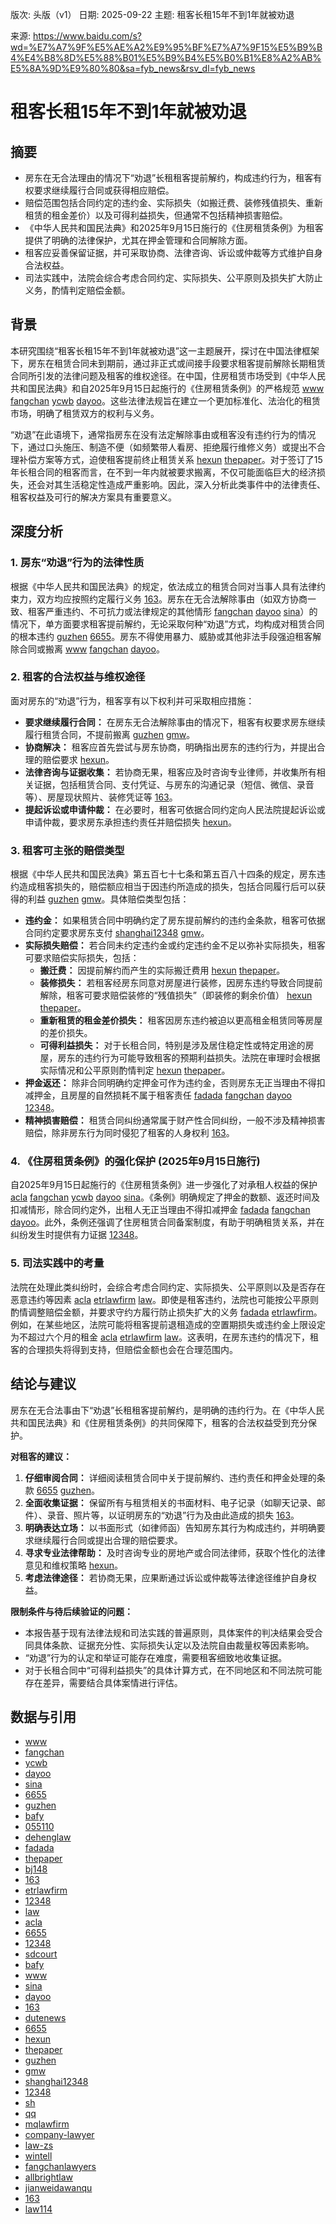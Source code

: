 版次: 头版（v1）
日期: 2025-09-22
主题: 租客长租15年不到1年就被劝退

来源: https://www.baidu.com/s?wd=%E7%A7%9F%E5%AE%A2%E9%95%BF%E7%A7%9F15%E5%B9%B4%E4%B8%8D%E5%88%B01%E5%B9%B4%E5%B0%B1%E8%A2%AB%E5%8A%9D%E9%80%80&sa=fyb_news&rsv_dl=fyb_news

# 租客长租15年不到1年就被劝退

## 摘要
- 房东在无合法理由的情况下“劝退”长租租客提前解约，构成违约行为，租客有权要求继续履行合同或获得相应赔偿。
- 赔偿范围包括合同约定的违约金、实际损失（如搬迁费、装修残值损失、重新租赁的租金差价）以及可得利益损失，但通常不包括精神损害赔偿。
- 《中华人民共和国民法典》和2025年9月15日施行的《住房租赁条例》为租客提供了明确的法律保护，尤其在押金管理和合同解除方面。
- 租客应妥善保留证据，并可采取协商、法律咨询、诉讼或仲裁等方式维护自身合法权益。
- 司法实践中，法院会综合考虑合同约定、实际损失、公平原则及损失扩大防止义务，酌情判定赔偿金额。

## 背景
本研究围绕“租客长租15年不到1年就被劝退”这一主题展开，探讨在中国法律框架下，房东在租赁合同未到期前，通过非正式或间接手段要求租客提前解除长期租赁合同所引发的法律问题及租客的维权途径。在中国，住房租赁市场受到《中华人民共和国民法典》和自2025年9月15日起施行的《住房租赁条例》的严格规范 [www](https://vertexaisearch.cloud.google.com/grounding-api-redirect/AUZIYQF9ErbeNbhvwY0oFxE2lOnBq5ygzbZm5uML5CTszFf5vXVP08CI8tapwqyGGXHwEUE-SzbhcJNOUD1Z6YbMvwDkbK4comot78BmsALGMk3Ox58ml1M1N7KJnrLn9A9IlIqdveBGiNlhEYFGh5iEj3VT) [fangchan](https://vertexaisearch.cloud.google.com/grounding-api-redirect/AUZIYQEboqcTN-EINuuiBU6H7iNL6yq-z0B8ZOMMjrg4OmfyDxudlo3ColQAGHVuyca0M8eMLNMTQuzD6pDA8qg3JS-sAjAePFBb4RJSj-uBYvdx5f0JmpOj98823WhlxaUj3Wre1Z3ofvhxekJi6dbsNbyV_SZKU3mpTq_75KZNvA==) [ycwb](https://vertexaisearch.cloud.google.com/grounding-api-redirect/AUZIYQHnMOAkAS4qv2H3ah8cIDv3TNcIURs_G7NcR6pusHIfVO_vIoq9xRHdVs3azuyxFLwSnV2mTAYUjWTPSyGoTs4RyqSQ_S685RphBIrrsviH4WdA1H1yXpjfJGCZ9ab86d5XB2DdUfKj9UpEPEWLa-Wc) [dayoo](https://vertexaisearch.cloud.google.com/grounding-api-redirect/AUZIYQF1OBLjil0ZaA-yCJlOpZjz_PgoTH3l6-rjYJSP7p9rSh73PZ_LD3agX4qLNlXj5EKqgWrbvFBVy7PnvR55tmJjWmR2CmW1cZyGsDh-tl9EFxkDmE7rxJ8ay1_YLzTWQViU0LS_6ESN7o7HUi_owJRaJ5MbRzk=)。这些法律法规旨在建立一个更加标准化、法治化的租赁市场，明确了租赁双方的权利与义务。

“劝退”在此语境下，通常指房东在没有法定解除事由或租客没有违约行为的情况下，通过口头施压、制造不便（如频繁带人看房、拒绝履行维修义务）或提出不合理补偿方案等方式，迫使租客提前终止租赁关系 [hexun](https://vertexaisearch.cloud.google.com/grounding-api-redirect/AUZIYQExultRintErn3uXUyewresgdLOYsL4rjECZsTs9Q4ql3zlSkGZRJN2IYDlB8rt9dNEu3i-pg8I-2bFscG96_s2hmenSDWVI8ZGEamsdrO0X5l2iOczDjrBNfA4WF7KypoUEIZ3z9gJKeW2Vw==) [thepaper](https://vertexaisearch.cloud.google.com/grounding-api-redirect/AUZIYQHWIJ7GvufLU2xa68FBsuv-0YcJkJ1gk6ZK0ef2jmgHpHmLtX_dDLAOMyxh7YNN6YWpMsuRboJuNPSVMbkov36INRxD7HIa3dK6OPboC1Dzmv0yeCS-f2Bs3sEoi03VhXYR0NrRTIY1LV6W2Li6)。对于签订了15年长租合同的租客而言，在不到一年内就被要求搬离，不仅可能面临巨大的经济损失，还会对其生活稳定性造成严重影响。因此，深入分析此类事件中的法律责任、租客权益及可行的解决方案具有重要意义。

## 深度分析
### 1. 房东“劝退”行为的法律性质
根据《中华人民共和国民法典》的规定，依法成立的租赁合同对当事人具有法律约束力，双方均应按照约定履行义务 [163](https://vertexaisearch.cloud.google.com/grounding-api-redirect/AUZIYQGZ89WXxIHKToc2nEJjMLM8P5Lc_gakmgmnu2pO3LPy6W4Qs8I7RgajczNBLVT3O33u6ncS6NPsZVz6p70o6g9V-ffsZ4AAG6LFimV22-oSrmuPxq1Ps9u7ElMUy3IttB9P9NHl08j4u4ZtZkdPRg==)。房东在无合法解除事由（如双方协商一致、租客严重违约、不可抗力或法律规定的其他情形 [fangchan](https://vertexaisearch.cloud.google.com/grounding-api-redirect/AUZIYQEboqcTN-EINuuiBU6H7iNL6yq-z0B8ZOMMjrg4OmfyDxudlo3ColQAGHVuyca0M8eMLNMTQuzD6pDA8qg3JS-sAjAePFBb4RJSj-uBYvdx5f0JmpOj98823WhlxaUj3Wre1Z3ofvhxekJi6dbsNbyV_SZKU3mpTq_75KZNvA==) [dayoo](https://vertexaisearch.cloud.google.com/grounding-api-redirect/AUZIYQF1OBLjil0ZaA-yCJlOpZjz_PgoTH3l6-rjYJSP7p9rSh73PZ_LD3agX4qLNlXj5EKqgWrbvFBVy7PnvR55tmJjWmR2CmW1cZyGsDh-tl9EFxkDmE7rxJ8ay1_YLzTWQViU0LS_6ESN7o7HUi_owJRaJ5MbRzk=) [sina](https://vertexaisearch.cloud.google.com/grounding-api-redirect/AUZIYQGgKV_FoY1cEZinRTHaFqSihytx7BlMA1bSWSv8Sl6k6OIomw_sGe9VXdDVf_Biv4OpGh7-kt4wiwmoEHyW2zNYlqtWw28vxkKsWsDO-Rdiawd7jCvEXUj34hwZZDET_kmGpfUU6jcIWooV_NicyvyDZrBpfv-ibJfrlwetPEilqw==)）的情况下，单方面要求租客提前解约，无论采取何种“劝退”方式，均构成对租赁合同的根本违约 [guzhen](https://vertexaisearch.cloud.google.com/grounding-api-redirect/AUZIYQEhmkccal0SPGPNihCwal7MmSveQ2z2yXxAq9Ud33imcv7m4ELPyrRUYGM0Q2GdZnMUqo7Kpc5srbayWzdCYC2pE174J9tTD5ZPNZPIY7Xp5LYcYxSJiprgnhSXvykQYQUxAKJxUd5lCcZiAXFUQlGyExYDcw==) [6655](https://vertexaisearch.cloud.google.com/grounding-api-redirect/AUZIYQFsde1H5uqoXg7VHgF-9k0tXQSjKNwfTM0uL5WMZ6btGlz5Jxy4xtfNBeTruHVfqWwy1bDfDtqbE8cTJM4y1-WUv-NcSQFmmO9axfnAxXAA5QCjV72JHfOLqJCLHF-koOLO5bdax5JJPzKIzw==)。房东不得使用暴力、威胁或其他非法手段强迫租客解除合同或搬离 [www](https://vertexaisearch.cloud.google.com/grounding-api-redirect/AUZIYQF9ErbeNbhvwY0oFxE2lOnBq5ygzbZm5uML5CTszFf5vXVP08CI8tapwqyGGXHwEUE-SzbhcJNOUD1Z6YbMvwDkbK4comot78BmsALGMk3Ox58ml1M1N7KJnrLn9A9IlIqdveBGiNlhEYFGh5iEj3VT) [fangchan](https://vertexaisearch.cloud.google.com/grounding-api-redirect/AUZIYQEboqcTN-EINuuiBU6H7iNL6yq-z0B8ZOMMjrg4OmfyDxudlo3ColQAGHVuyca0M8eMLNMTQuzD6pDA8qg3JS-sAjAePFBb4RJSj-uBYvdx5f0JmpOj98823WhlxaUj3Wre1Z3ofvhxekJi6dbsNbyV_SZKU3mpTq_75KZNvA==) [dayoo](https://vertexaisearch.cloud.google.com/grounding-api-redirect/AUZIYQF1OBLjil0ZaA-yCJlOpZjz_PgoTH3l6-rjYJSP7p9rSh73PZ_LD3agX4qLNlXj5EKqgWrbvFBVy7PnvR55tmJjWmR2CmW1cZyGsDh-tl9EFxkDmE7rxJ8ay1_YLzTWQViU0LS_6ESN7o7HUi_owJRaJ5MbRzk=)。

### 2. 租客的合法权益与维权途径
面对房东的“劝退”行为，租客享有以下权利并可采取相应措施：
*   **要求继续履行合同：** 在房东无合法解除事由的情况下，租客有权要求房东继续履行租赁合同，不提前搬离 [guzhen](https://vertexaisearch.cloud.google.com/grounding-api-redirect/AUZIYQEPnU479UiuOCKps_Ii54hLhCdJHe8FsIGuiPbOgKYY1gcAlbwXFRwptEnYCef-_t71WycuPtKnYHwNTZ9-etQ13_VLayW_OEcoMLU1hlvvB3DxBimyxufqSqVRVP8GU2kK_qI8WlTCuAi3JlFcOIhq8qce) [gmw](https://vertexaisearch.cloud.google.com/grounding-api-redirect/AUZIYQHkKyxxHfuIxSQuuqC9m77P6v6zv1jd7dzpYu_SnHjKRZgRUrMxcqqauqXyutG94OflvzvmakkBo9mQBCAQusmgkKfJUijHdKnX8YPuol5Z8D93fB5aYdJ8ma1nLLuIw-lLFR5A_S8V1uqaMos-8UetQIQuGRH86Y8=)。
*   **协商解决：** 租客应首先尝试与房东协商，明确指出房东的违约行为，并提出合理的赔偿要求 [hexun](https://vertexaisearch.cloud.google.com/grounding-api-redirect/AUZIYQExultRintErn3uXUyewresgdLOYsL4rjECZsTs9Q4ql3zlSkGZRJN2IYDlB8rt9dNEu3i-pg8I-2bFscG96_s2hmenSDWVI8ZGEamsdrO0X5l2iOczDjrBNfA4WF7KypoUEIZ3z9gJKeW2Vw==)。
*   **法律咨询与证据收集：** 若协商无果，租客应及时咨询专业律师，并收集所有相关证据，包括租赁合同、支付凭证、与房东的沟通记录（短信、微信、录音等）、房屋现状照片、装修凭证等 [163](https://vertexaisearch.cloud.google.com/grounding-api-redirect/AUZIYQGZ89WXxIHKToc2nEJjMLM8P5Lc_gakmgmnu2pO3LPy6W4Qs8I7RgajczNBLVT3O33u6ncS6NPsZVz6p70o6g9V-ffsZ4AAG6LFimV22-oSrmuPxq1Ps9u7ElMUy3IttB9P9NHl08j4u4ZtZkdPRg==)。
*   **提起诉讼或申请仲裁：** 在必要时，租客可依据合同约定向人民法院提起诉讼或申请仲裁，要求房东承担违约责任并赔偿损失 [hexun](https://vertexaisearch.cloud.google.com/grounding-api-redirect/AUZIYQExultRintErn3uXUyewresgdLOYsL4rjECZsTs9Q4ql3zlSkGZRJN2IYDlB8rt9dNEu3i-pg8I-2bFscG96_s2hmenSDWVI8ZGEamsdrO0X5l2iOczDjrBNfA4WF7KypoUEIZ3z9gJKeW2Vw==)。

### 3. 租客可主张的赔偿类型
根据《中华人民共和国民法典》第五百七十七条和第五百八十四条的规定，房东违约造成租客损失的，赔偿额应相当于因违约所造成的损失，包括合同履行后可以获得的利益 [guzhen](https://vertexaisearch.cloud.google.com/grounding-api-redirect/AUZIYQEPnU479UiuOCKps_Ii54hLhCdJHe8FsIGuiPbOgKYY1gcAlbwXFRwptEnYCef-_t71WycuPtKnYHwNTZ9-etQ13_VLayW_OEcoMLU1hlvvB3DxBimyxufqSqVRVP8GU2kK_qI8WlTCuAi3JlFcOIhq8qce) [gmw](https://vertexaisearch.cloud.google.com/grounding-api-redirect/AUZIYQHkKyxxHfuIxSQuuqC9m77P6v6zv1jd7dzpYu_SnHjKRZgRUrMxcqqauqXyutG94OflvzvmakkBo9mQBCAQusmgkKfJUijHdKnX8YPuol5Z8D93fB5aYdJ8ma1nLLuIw-lLFR5A_S8V1uqaMos-8UetQIQuGRH86Y8=)。具体赔偿类型包括：
*   **违约金：** 如果租赁合同中明确约定了房东提前解约的违约金条款，租客可依据合同约定要求房东支付 [shanghai12348](https://vertexaisearch.cloud.google.com/grounding-api-redirect/AUZIYQHblpbMV_zUiUu7iIJSXUtNIq7wIJHbKuWDAavHn9xE01s04WUD8AfKuhYncGXV3IfQ-7EzBCk_tsBPo85A7nZLAUgVx0sm6KgD19IULAnKNKVhAp6822U0wc6B086blRu2oK2YvEmM7yjwrcFapzcFMMnm1xBk2ctaxQVMExg=) [gmw](https://vertexaisearch.cloud.google.com/grounding-api-redirect/AUZIYQHkKyxxHfuIxSQuuqC9m77P6v6zv1jd7dzpYu_SnHjKRZgRUrMxcqqauqXyutG94OflvzvmakkBo9mQBCAQusmgkKfJUijHdKnX8YPuol5Z8D93fB5aYdJ8ma1nLLuIw-lLFR5A_S8V1uqaMos-8UetQIQuGRH86Y8=)。
*   **实际损失赔偿：** 若合同未约定违约金或约定违约金不足以弥补实际损失，租客可要求赔偿实际损失，包括：
    *   **搬迁费：** 因提前解约而产生的实际搬迁费用 [hexun](https://vertexaisearch.cloud.google.com/grounding-api-redirect/AUZIYQExultRintErn3uXUyewresgdLOYsL4rjECZsTs9Q4ql3zlSkGZRJN2IYDlB8rt9dNEu3i-pg8I-2bFscG96_s2hmenSDWVI8ZGEamsdrO0X5l2iOczDjrBNfA4WF7KypoUEIZ3z9gJKeW2Vw==) [thepaper](https://vertexaisearch.cloud.google.com/grounding-api-redirect/AUZIYQHWIJ7GvufLU2xa68FBsuv-0YcJkJ1gk6ZK0ef2jmgHpHmLtX_dDLAOMyxh7YNN6YWpMsuRboJuNPSVMbkov36INRxD7HIa3dK6OPboC1Dzmv0yeCS-f2Bs3sEoi03VhXYR0NrRTIY1LV6W2Li6)。
    *   **装修损失：** 若租客经房东同意对房屋进行装修，因房东违约导致合同提前解除，租客可要求赔偿装修的“残值损失”（即装修的剩余价值） [hexun](https://vertexaisearch.cloud.google.com/grounding-api-redirect/AUZIYQExultRintErn3uXUyewresgdLOYsL4rjECZsTs9Q4ql3zlSkGZRJN2IYDlB8rt9dNEu3i-pg8I-2bFscG96_s2hmenSDWVI8ZGEamsdrO0X5l2iOczDjrBNfA4WF7KypoUEIZ3z9gJKeW2Vw==) [thepaper](https://vertexaisearch.cloud.google.com/grounding-api-redirect/AUZIYQHWIJ7GvufLU2xa68FBsuv-0YcJkJ1gk6ZK0ef2jmgHpHmLtX_dDLAOMyxh7YNN6YWpMsuRboJuNPSVMbkov36INRxD7HIa3dK6OPboC1Dzmv0yeCS-f2Bs3sEoi03VhXYR0NrRTIY1LV6W2Li6)。
    *   **重新租赁的租金差价损失：** 租客因房东违约被迫以更高租金租赁同等房屋的差价损失。
    *   **可得利益损失：** 对于长租合同，特别是涉及居住稳定性或特定用途的房屋，房东的违约行为可能导致租客的预期利益损失。法院在审理时会根据实际情况和公平原则酌情判定 [hexun](https://vertexaisearch.cloud.google.com/grounding-api-redirect/AUZIYQExultRintErn3uXUyewresgdLOYsL4rjECZsTs9Q4ql3zlSkGZRJN2IYDlB8rt9dNEu3i-pg8I-2bFscG96_s2hmenSDWVI8ZGEamsdrO0X5l2iOczDjrBNfA4WF7KypoUEIZ3z9gJKeW2Vw==) [thepaper](https://vertexaisearch.cloud.google.com/grounding-api-redirect/AUZIYQHWIJ7GvufLU2xa68FBsuv-0YcJkJ1gk6ZK0ef2jmgHpHmLtX_dDLAOMyxh7YNN6YWpMsuRboJuNPSVMbkov36INRxD7HIa3dK6OPboC1Dzmv0yeCS-f2Bs3sEoi03VhXYR0NrRTIY1LV6W2Li6)。
*   **押金返还：** 除非合同明确约定押金可作为违约金，否则房东无正当理由不得扣减押金，且房屋的自然损耗不属于租客责任 [fadada](https://vertexaisearch.cloud.google.com/grounding-api-redirect/AUZIYQGtzjIUAQdR1toc8-jN_XUhMe1S7JZ2jVT6SERMOcgb12MK1TTfksC8Y-EytHx8kQ577F6W9m7a577nsBrk0K47rA7UHqAq-EAiEG8UUsBcgstpdTAo5jjMJmJ6p1uf4pSo9JppeA==) [fangchan](https://vertexaisearch.cloud.google.com/grounding-api-redirect/AUZIYQEboqcTN-EINuuiBU6H7iNL6yq-z0B8ZOMMjrg4OmfyDxudlo3ColQAGHVuyca0M8eMLNMTQuzD6pDA8qg3JS-sAjAePFBb4RJSj-uBYvdx5f0JmpOj98823WhlxaUj3Wre1Z3ofvhxekJi6dbsNbyV_SZKU3mpTq_75KZNvA==) [dayoo](https://vertexaisearch.cloud.google.com/grounding-api-redirect/AUZIYQF1OBLjil0ZaA-yCJlOpZjz_PgoTH3l6-rjYJSP7p9rSh73PZ_LD3agX4qLNlXj5EKqgWrbvFBVy7PnvR55tmJjWmR2CmW1cZyGsDh-tl9EFxkDmE7rxJ8ay1_YLzTWQViU0LS_6ESN7o7HUi_owJRaJ5MbRzk=) [12348](https://vertexaisearch.cloud.google.com/grounding-api-redirect/AUZIYQFP7pQZ4PuHugoD7K7sVY6kqvcDjAGt63meQ8Ft5uL1FROQNvtjKr1ZQ4yUoJ4yPxUMckS6AapNMUk19sk8e-LXunO_N96-r7oQimJOYCZCS5YQMXjLBDqSjateoSkJBpx0IZNDVjIqq1oaqOmEzLA0KFcvTt_rCPWJg2y50sW5hdOrasrpeNx6QTRMfBVOhVaOoNm86TFuZROrT8bUw1kzzW-KkUUujZfbIAos6ZfsoI_Xdbol4HozhnR7iyrxqlXiBQ==)。
*   **精神损害赔偿：** 租赁合同纠纷通常属于财产性合同纠纷，一般不涉及精神损害赔偿，除非房东行为同时侵犯了租客的人身权利 [163](https://vertexaisearch.cloud.google.com/grounding-api-redirect/AUZIYQFANLMMBrHg_RmX0V1Ex07ueLqsUDmuQhDjoFb6HrE1n4PMOA4fMUkf0kVWXR2JrhKDtE3_bPcFuIaeaGnJBrD6Hlp7_miADRqquWIn2D8w-fPk8PTR_4iFDnJzW_xkWjKbWpoXIdkUVKi6mF1yXw==)。

### 4. 《住房租赁条例》的强化保护 (2025年9月15日施行)
自2025年9月15日起施行的《住房租赁条例》进一步强化了对承租人权益的保护 [acla](https://vertexaisearch.cloud.google.com/grounding-api-redirect/AUZIYQFbe6CxbCBfDzb77PVKGAUXxJlMti6dklReK0-ld6rVffNBsjEOLKXpQqtF2q2zTm5IOrO4XkAErsRwUrtAML299-itDa21n1qRYEzjcZ0FW9MM2wymY9M9v7N13YRzu2SXPXoic74UaX3D6DXFTsV3XeRcLeqOa7Q=) [fangchan](https://vertexaisearch.cloud.google.com/grounding-api-redirect/AUZIYQEboqcTN-EINuuiBU6H7iNL6yq-z0B8ZOMMjrg4OmfyDxudlo3ColQAGHVuyca0M8eMLNMTQuzD6pDA8qg3JS-sAjAePFBb4RJSj-uBYvdx5f0JmpOj98823WhlxaUj3Wre1Z3ofvhxekJi6dbsNbyV_SZKU3mpTq_75KZNvA==) [ycwb](https://vertexaisearch.cloud.google.com/grounding-api-redirect/AUZIYQHnMOAkAS4qv2H3ah8cIDv3TNcIURs_G7NcR6pusHIfVO_vIoq9xRHdVs3azuyxFLwSnV2mTAYUjWTPSyGoTs4RyqSQ_S685RphBIrrsviH4WdA1H1yXpjfJGCZ9ab86d5XB2DdUfKj9UpEPEWLa-Wc) [dayoo](https://vertexaisearch.cloud.google.com/grounding-api-redirect/AUZIYQF1OBLjil0ZaA-yCJlOpZjz_PgoTH3l6-rjYJSP7p9rSh73PZ_LD3agX4qLNlXj5EKqgWrbvFBVy7PnvR55tmJjWmR2CmW1cZyGsDh-tl9EFxkDmE7rxJ8ay1_YLzTWQViU0LS_6ESN7o7HUi_owJRaJ5MbRzk=) [sina](https://vertexaisearch.cloud.google.com/grounding-api-redirect/AUZIYQGgKV_FoY1cEZinRTHaFqSihytx7BlMA1bSWSv8Sl6k6OIomw_sGe9VXdDVf_Biv4OpGh7-kt4wiwmoEHyW2zNYlqtWw28vxkKsWsDO-Rdiawd7jCvEXUj34hwZZDET_kmGpfUU6jcIWooV_NicyvyDZrBpfv-ibJfrlwetPEilqw==)。《条例》明确规定了押金的数额、返还时间及扣减情形，除合同约定外，出租人无正当理由不得扣减押金 [fadada](https://vertexaisearch.cloud.google.com/grounding-api-redirect/AUZIYQGtzjIUAQdR1toc8-jN_XUhMe1S7JZ2jVT6SERMOcgb12MK1TTfksC8Y-EytHx8kQ577F6W9m7a577nsBrk0K47rA7UHqAq-EAiEG8UUsBcgstpdTAo5jjMJmJ6p1uf4pSo9JppeA==) [fangchan](https://vertexaisearch.cloud.google.com/grounding-api-redirect/AUZIYQEboqcTN-EINuuiBU6H7iNL6yq-z0B8ZOMMjrg4OmfyDxudlo3ColQAGHVuyca0M8eMLNMTQuzD6pDA8qg3JS-sAjAePFBb4RJSj-uBYvdx5f0JmpOj98823WhlxaUj3Wre1Z3ofvhxekJi6dbsNbyV_SZKU3mpTq_75KZNvA==) [dayoo](https://vertexaisearch.cloud.google.com/grounding-api-redirect/AUZIYQF1OBLjil0ZaA-yCJlOpZjz_PgoTH3l6-rjYJSP7p9rSh73PZ_LD3agX4qLNlXj5EKqgWrbvFBVy7PnvR55tmJjWmR2CmW1cZyGsDh-tl9EFxkDmE7rxJ8ay1_YLzTWQViU0LS_6ESN7o7HUi_owJRaJ5MbRzk=)。此外，条例还强调了住房租赁合同备案制度，有助于明确租赁关系，并在纠纷发生时提供有力证据 [12348](https://vertexaisearch.cloud.google.com/grounding-api-redirect/AUZIYQFP7pQZ4PuHugoD7K7sVY6kqvcDjAGt63meQ8Ft5uL1FROQNvtjKr1ZQ4yUoJ4yPxUMckS6AapNMUk19sk8e-LXunO_N96-r7oQimJOYCZCS5YQMXjLBDqSjateoSkJBpx0IZNDVjIqq1oaqOmEzLA0KFcvTt_rCPWJg2y50sW5hdOrasrpeNx6QTRMfBVOhVaOoNm86TFuZROrT8bUw1kzzW-KkUUujZfbIAos6ZfsoI_Xdbol4HozhnR7iyrxqlXiBQ==)。

### 5. 司法实践中的考量
法院在处理此类纠纷时，会综合考虑合同约定、实际损失、公平原则以及是否存在恶意违约等因素 [acla](https://vertexaisearch.cloud.google.com/grounding-api-redirect/AUZIYQFbe6CxbCBfDzb77PVKGAUXxJlMti6dklReK0-ld6rVffNBsjEOLKXpQqtF2q2zTm5IOrO4XkAErsRwUrtAML299-itDa21n1qRYEzjcZ0FW9MM2wymY9M9v7N13YRzu2SXPXoic74UaX3D6DXFTsV3XeRcLeqOa7Q=) [etrlawfirm](https://vertexaisearch.cloud.google.com/grounding-api-redirect/AUZIYQHXXkzgnDyghvT3mIhq5FsD78miz3qgrDQvYjdMuSI72obYA8TNq6GiImOca5p9b9lzrqBcR2a5GZ7adlba9keFL2laiU-NjHz8gdbWMbn6cwh2SN0rkgPutOJ2cH3EmrrMp0bXaerHorNUXx5I7H7i2QJlETBNseVf5E6L9QS3vv4=) [law](https://vertexaisearch.cloud.google.com/grounding-api-redirect/AUZIYQE5Is6MWOY2hTO06S77qqAay4AcY0GhC6anhJ3_UtSy9tlKf6TPew2wW8-yTWHs_z60rK90iDux3qUPBwnvjodW6qLKU5__LHQPwO51hSJvav-Yp0iHBLYPIvdMc_NyrYoOpiNxXdFBXQo=)。即使是租客违约，法院也可能按公平原则酌情调整赔偿金额，并要求守约方履行防止损失扩大的义务 [fadada](https://vertexaisearch.cloud.google.com/grounding-api-redirect/AUZIYQGtzjIUAQdR1toc8-jN_XUhMe1S7JZ2jVT6SERMOcgb12MK1TTfksC8Y-EytHx8kQ577F6W9m7a577nsBrk0K47rA7UHqAq-EAiEG8UUsBcgstpdTAo5jjMJmJ6p1uf4pSo9JppeA==) [etrlawfirm](https://vertexaisearch.cloud.google.com/grounding-api-redirect/AUZIYQHXXkzgnDyghvT3mIhq5FsD78miz3qgrDQvYjdMuSI72obYA8TNq6GiImOca5p9b9lzrqBcR2a5GZ7adlba9keFL2laiU-NjHz8gdbWMbn6cwh2SN0rkgPutOJ2cH3EmrrMp0bXaerHorNUXx5I7H7i2QJlETBNseVf5E6L9QS3vv4=)。例如，在某些地区，法院可能将租客提前退租造成的空置期损失或违约金上限设定为不超过六个月的租金 [acla](https://vertexaisearch.cloud.google.com/grounding-api-redirect/AUZIYQFbe6CxbCBfDzb77PVKGAUXxJlMti6dklReK0-ld6rVffNBsjEOLKXpQqtF2q2zTm5IOrO4XkAErsRwUrtAML299-itDa21n1qRYEzjcZ0FW9MM2wymY9M9v7N13YRzu2SXPXoic74UaX3D6DXFTsV3XeRcLeqOa7Q=) [etrlawfirm](https://vertexaisearch.cloud.google.com/grounding-api-redirect/AUZIYQHXXkzgnDyghvT3mIhq5FsD78miz3qgrDQvYjdMuSI72obYA8TNq6GiImOca5p9b9lzrqBcR2a5GZ7adlba9keFL2laiU-NjHz8gdbWMbn6cwh2SN0rkgPutOJ2cH3EmrrMp0bXaerHorNUXx5I7H7i2QJlETBNseVf5E6L9QS3vv4=) [law](https://vertexaisearch.cloud.google.com/grounding-api-redirect/AUZIYQE5Is6MWOY2hTO06S77qqAay4AcY0GhC6anhJ3_UtSy9tlKf6TPew2wW8-yTWHs_z60rK90iDux3qUPBwnvjodW6qLKU5__LHQPwO51hSJvav-Yp0iHBLYPIvdMc_NyrYoOpiNxXdFBXQo=)。这表明，在房东违约的情况下，租客的合理损失将得到支持，但赔偿金额也会在合理范围内。

## 结论与建议
房东在无合法事由下“劝退”长租租客提前解约，是明确的违约行为。在《中华人民共和国民法典》和《住房租赁条例》的共同保障下，租客的合法权益受到充分保护。

**对租客的建议：**
1.  **仔细审阅合同：** 详细阅读租赁合同中关于提前解约、违约责任和押金处理的条款 [6655](https://vertexaisearch.cloud.google.com/grounding-api-redirect/AUZIYQFsde1H5uqoXg7VHgF-9k0tXQSjKNwfTM0uL5WMZ6btGlz5Jxy4xtfNBeTruHVfqWwy1bDfDtqbE8cTJM4y1-WUv-NcSQFmmO9axfnAxXAA5QCjV72JHfOLqJCLHF-koOLO5bdax5JJPzKIzw==) [guzhen](https://vertexaisearch.cloud.google.com/grounding-api-redirect/AUZIYQEhmkccal0SPGPNihCwal7MmSveQ2z2yXxAq9Ud33imcv7m4ELPyrRUYGM0Q2GdZnMUqo7Kpc5srbayWzdCYC2pE174J9tTD5ZPNZPIY7Xp5LYcYxSJiprgnhSXvykQYQUxAKJxUd5lCcZiAXFUQlGyExYDcw==)。
2.  **全面收集证据：** 保留所有与租赁相关的书面材料、电子记录（如聊天记录、邮件）、录音、照片等，以证明房东的“劝退”行为及由此造成的损失 [163](https://vertexaisearch.cloud.google.com/grounding-api-redirect/AUZIYQGZ89WXxIHKToc2nEJjMLM8P5Lc_gakmgmnu2pO3LPy6W4Qs8I7RgajczNBLVT3O33u6ncS6NPsZVz6p70o6g9V-ffsZ4AAG6LFimV22-oSrmuPxq1Ps9u7ElMUy3IttB9P9NHl08j4u4ZtZkdPRg==)。
3.  **明确表达立场：** 以书面形式（如律师函）告知房东其行为构成违约，并明确要求继续履行合同或提出合理的赔偿要求。
4.  **寻求专业法律帮助：** 及时咨询专业的房地产或合同法律师，获取个性化的法律意见和维权策略 [hexun](https://vertexaisearch.cloud.google.com/grounding-api-redirect/AUZIYQExultRintErn3uXUyewresgdLOYsL4rjECZsTs9Q4ql3zlSkGZRJN2IYDlB8rt9dNEu3i-pg8I-2bFscG96_s2hmenSDWVI8ZGEamsdrO0X5l2iOczDjrBNfA4WF7KypoUEIZ3z9gJKeW2Vw==)。
5.  **考虑法律途径：** 若协商无果，应果断通过诉讼或仲裁等法律途径维护自身权益。

**限制条件与待后续验证的问题：**
*   本报告基于现有法律法规和司法实践的普遍原则，具体案件的判决结果会受合同具体条款、证据充分性、实际损失认定以及法院自由裁量权等因素影响。
*   “劝退”行为的认定和举证可能存在难度，需要租客细致地收集证据。
*   对于长租合同中“可得利益损失”的具体计算方式，在不同地区和不同法院可能存在差异，需要结合具体案情进行评估。

## 数据与引用
- [www](https://vertexaisearch.cloud.google.com/grounding-api-redirect/AUZIYQF9ErbeNbhvwY0oFxE2lOnBq5ygzbZm5uML5CTszFf5vXVP08CI8tapwqyGGXHwEUE-SzbhcJNOUD1Z6YbMvwDkbK4comot78BmsALGMk3Ox58ml1M1N7KJnrLn9A9IlIqdveBGiNlhEYFGh5iEj3VT)
- [fangchan](https://vertexaisearch.cloud.google.com/grounding-api-redirect/AUZIYQEboqcTN-EINuuiBU6H7iNL6yq-z0B8ZOMMjrg4OmfyDxudlo3ColQAGHVuyca0M8eMLNMTQuzD6pDA8qg3JS-sAjAePFBb4RJSj-uBYvdx5f0JmpOj98823WhlxaUj3Wre1Z3ofvhxekJi6dbsNbyV_SZKU3mpTq_75KZNvA==)
- [ycwb](https://vertexaisearch.cloud.google.com/grounding-api-redirect/AUZIYQHnMOAkAS4qv2H3ah8cIDv3TNcIURs_G7NcR6pusHIfVO_vIoq9xRHdVs3azuyxFLwSnV2mTAYUjWTPSyGoTs4RyqSQ_S685RphBIrrsviH4WdA1H1yXpjfJGCZ9ab86d5XB2DdUfKj9UpEPEWLa-Wc)
- [dayoo](https://vertexaisearch.cloud.google.com/grounding-api-redirect/AUZIYQF1OBLjil0ZaA-yCJlOpZjz_PgoTH3l6-rjYJSP7p9rSh73PZ_LD3agX4qLNlXj5EKqgWrbvFBVy7PnvR55tmJjWmR2CmW1cZyGsDh-tl9EFxkDmE7rxJ8ay1_YLzTWQViU0LS_6ESN7o7HUi_owJRaJ5MbRzk=)
- [sina](https://vertexaisearch.cloud.google.com/grounding-api-redirect/AUZIYQGgKV_FoY1cEZinRTHaFqSihytx7BlMA1bSWSv8Sl6k6OIomw_sGe9VXdDVf_Biv4OpGh7-kt4wiwmoEHyW2zNYlqtWw28vxkKsWsDO-Rdiawd7jCvEXUj34hwZZDET_kmGpfUU6jcIWooV_NicyvyDZrBpfv-ibJfrlwetPEilqw==)
- [6655](https://vertexaisearch.cloud.google.com/grounding-api-redirect/AUZIYQFsde1H5uqoXg7VHgF-9k0tXQSjKNwfTM0uL5WMZ6btGlz5Jxy4xtfNBeTruHVfqWwy1bDfDtqbE8cTJM4y1-WUv-NcSQFmmO9axfnAxXAA5QCjV72JHfOLqJCLHF-koOLO5bdax5JJPzKIzw==)
- [guzhen](https://vertexaisearch.cloud.google.com/grounding-api-redirect/AUZIYQEhmkccal0SPGPNihCwal7MmSveQ2z2yXxAq9Ud33imcv7m4ELPyrRUYGM0Q2GdZnMUqo7Kpc5srbayWzdCYC2pE174J9tTD5ZPNZPIY7Xp5LYcYxSJiprgnhSXvykQYQUxAKJxUd5lCcZiAXFUQlGyExYDcw==)
- [bafy](https://vertexaisearch.cloud.google.com/grounding-api-redirect/AUZIYQEvBX5dssQpsMeanwZoXe3L85TT9cFH858gL-D2oB1BX0PJAGpgW9IqsIX0nVg4pZ9_MVHO6A6Ilqe2iy1w9_H-SBtUI89kNyv5zQNQ4CQeF0Lv-tLOKhyUN1Qcd9gd-MPwPaeJyQPO_lyX2iI78o1oDBrPYDRWg4NdbOg=)
- [055110](https://vertexaisearch.cloud.google.com/grounding-api-redirect/AUZIYQE_DGvfiE8m-vuscDNqRHqP4RWgn43OCVUdsFCy5JKUKm1Nd25ufAeQHXdXcbqCIufsIu56VFfJLbaRk-SeS-SsOLfuIcpEr-5CRw5bWlAx1vA5SSkcbN85nLpGEa7DRw==)
- [dehenglaw](https://vertexaisearch.cloud.google.com/grounding-api-redirect/AUZIYQH4-URo0yAnAifelPAqNgEaVC2hSFWF7g714ILLbJdJkHl4uAmt4kwTsPFHHtlb4atdmpUzl4cIU1JHeTCJaGrgIXXS7RFyaSt1z3iykQFXNqekw4HjUGkttZlgcprVYLIc0_UHP0AnEz3HR00y8AkfSOqNXRA4KN6feWcnR6uYHAefkhb07g==)
- [fadada](https://vertexaisearch.cloud.google.com/grounding-api-redirect/AUZIYQGtzjIUAQdR1toc8-jN_XUhMe1S7JZ2jVT6SERMOcgb12MK1TTfksC8Y-EytHx8kQ577F6W9m7a577nsBrk0K47rA7UHqAq-EAiEG8UUsBcgstpdTAo5jjMJmJ6p1uf4pSo9JppeA==)
- [thepaper](https://vertexaisearch.cloud.google.com/grounding-api-redirect/AUZIYQFgGRclc4qNXZY6l0MdyROwqG2wtISMoeycutFezve-J6IBDl0sFzzs6W7kp44M6OlbQgKNwcr2o41jxGcwBseCEmlDwKYD0Cv2eaqNWJ7wgs9FajGeKFpLlVROCHbeUJh4OdmCV1AaSuJzEs0=)
- [bj148](https://vertexaisearch.cloud.google.com/grounding-api-redirect/AUZIYQHozJ62liWZTuDJt2wPqxWJwNGwUfM05iSUbGwGBXcxeTK9takHuYfdCiA0MyAJFqmcHCm1DMvuotlznLSivq2iNu5ZWD1Ks_ddOugbRtGE9G7sgd7gK9Y40oC82XDz3GhvA0WVZQE1VhSIid8xdYqHh1bWbhDTGQ==)
- [163](https://vertexaisearch.cloud.google.com/grounding-api-redirect/AUZIYQHGlTjtQ9wEoEgdB-mmjwEdLAYknb6N7kzJHFpiz4asBOIWi_WipcVdjzbsa9V0AshnLYWUX_HcdjAtGGqsgv9b-pl8eaztwdIQSoR-Dl-2yMUfa_q94GsuFHLfzh0JtBdHedmTvEUwO6GAQngESF8=)
- [etrlawfirm](https://vertexaisearch.cloud.google.com/grounding-api-redirect/AUZIYQHXXkzgnDyghvT3mIhq5FsD78miz3qgrDQvYjdMuSI72obYA8TNq6GiImOca5p9b9lzrqBcR2a5GZ7adlba9keFL2laiU-NjHz8gdbWMbn6cwh2SN0rkgPutOJ2cH3EmrrMp0bXaerHorNUXx5I7H7i2QJlETBNseVf5E6L9QS3vv4=)
- [12348](https://vertexaisearch.cloud.google.com/grounding-api-redirect/AUZIYQHREcmGJn43jIxtA5dXyVGTiWamIG56vtG8kOFYd0Zfls3MLjfHKYuU3Uacy-vhbWPaz_M-_fQryJHePtPDP98wXINvvTcy_Ny9afb4nOjd00PMsaN2J3l1W4fOALq43JTgpxWq376uPYTu-9fHlJ8FRObnADYRkhSfgPdPFI3CEUoJUeYy1cXZtV-CmfCqt8LrnuaRuGQruiwqVX91ujKwDTgKt6jAYn1oeteE5uLrWDIJUsBQ2qsodQV1FPKN7dACBlo=)
- [law](https://vertexaisearch.cloud.google.com/grounding-api-redirect/AUZIYQE5Is6MWOY2hTO06S77qqAay4AcY0GhC6anhJ3_UtSy9tlKf6TPew2wW8-yTWHs_z60rK90iDux3qUPBwnvjodW6qLKU5__LHQPwO51hSJvav-Yp0iHBLYPIvdMc_NyrYoOpiNxXdFBXQo=)
- [acla](https://vertexaisearch.cloud.google.com/grounding-api-redirect/AUZIYQFbe6CxbCBfDzb77PVKGAUXxJlMti6dklReK0-ld6rVffNBsjEOLKXpQqtF2q2zTm5IOrO4XkAErsRwUrtAML299-itDa21n1qRYEzjcZ0FW9MM2wymY9M9v7N13YRzu2SXPXoic74UaX3D6DXFTsV3XeRcLeqOa7Q=)
- [6655](https://vertexaisearch.cloud.google.com/grounding-api-redirect/AUZIYQG9cpx7-LMexhjOVwnqDjlyJk1HvHszI55qNHBKllZO2hdHDkBQ9hEjKam7F0FbUYLEJd6OtKEVLuzECWW6BZ_y-w-oN8ims1449KI970-O4slbOxRBvJs=)
- [12348](https://vertexaisearch.cloud.google.com/grounding-api-redirect/AUZIYQFP7pQZ4PuHugoD7K7sVY6kqvcDjAGt63meQ8Ft5uL1FROQNvtjKr1ZQ4yUoJ4yPxUMckS6AapNMUk19sk8e-LXunO_N96-r7oQimJOYCZCS5YQMXjLBDqSjateoSkJBpx0IZNDVjIqq1oaqOmEzLA0KFcvTt_rCPWJg2y50sW5hdOrasrpeNx6QTRMfBVOhVaOoNm86TFuZROrT8bUw1kzzW-KkUUujZfbIAos6ZfsoI_Xdbol4HozhnR7iyrxqlXiBQ==)
- [sdcourt](https://vertexaisearch.cloud.google.com/grounding-api-redirect/AUZIYQFaFiJ-nwZMlj4XJ7AjxWwo6PIpqB84-nZHN2qUI1pSPXaxsLE6XIQYFgSh8w43dGBdmHHVQv4wYhULW7P213eQJzeAPWNSLmLlAsXlWB06_OymVP75s0gQ0FRJhhnO4_awTU7Yyo6VkaJh5bns4DEMDJ04EyiHFp18sGYr3fI=)
- [bafy](https://vertexaisearch.cloud.google.com/grounding-api-redirect/AUZIYQHsOam8-OxXvXak4EFqaRVRpo5wadWpRixrhu00Kg4gR1xrGzDSfNFgiagWDTlZ8bYGQPu6RzJB-opKxwmqGoVtEZYkZLWuRDB9M_euvNAaL9Flqv52BHDPzqlpaP0LEUGdhmOZQO0-qUekBpXRnXbpvKrB9MZ3VSqNnA==)
- [www](https://vertexaisearch.cloud.google.com/grounding-api-redirect/AUZIYQFe9PyXQlsQIucJ6W4AvBGC0YHL5Rwur8-rw2d9r9UZbHsIbBMj4mq2SroCBNCJj54L50n_iDcEXphlmLjU0Kpc0Qp4wDMVbji_jAmExG6u7-10N4amIW11h92QSJMCA9xs7oyAdMWfJhk3DgQOSVE=)
- [sina](https://vertexaisearch.cloud.google.com/grounding-api-redirect/AUZIYQG79j5rbDMnDn4jotR4cJm5-OukOPXs51cnLDRDQCg-83wSHJYPXJ3yGctEeA37WHXpntMB7IMJp7ukY6PHo3dDS7VYbdJD62-UANmhS5xrnmhcAD8OGjfowVch2FKbJ9Gw12bx1577CTN_g0UMIRhzG06c-m3aeegiBAURNUiX)
- [dayoo](https://vertexaisearch.cloud.google.com/grounding-api-redirect/AUZIYQFgGbYnBgELf8CBHj9nqZGzzn9FuB7gYqEE03gUL-GFC8A9U06YixS3twyLAf_6wUGdRku2kgvKuVXdUdDeb2d3_VkeRtQ0ewf_LJS2pZiKoBeR-VaMsKwFcq4zvW3xByOT9zzQWLgfQ7QDlg41NkL5YxqgwQ==)
- [163](https://vertexaisearch.cloud.google.com/grounding-api-redirect/AUZIYQGZ89WXxIHKToc2nEJjMLM8P5Lc_gakmgmnu2pO3LPy6W4Qs8I7RgajczNBLVT3O33u6ncS6NPsZVz6p70o6g9V-ffsZ4AAG6LFimV22-oSrmuPxq1Ps9u7ElMUy3IttB9P9NHl08j4u4ZtZkdPRg==)
- [dutenews](https://vertexaisearch.cloud.google.com/grounding-api-redirect/AUZIYQFH9pxeoK-cc0sWbVIaQnkISSkENgatym4UHn6Y_LuNHozLhxPsxYtiAmEX1Ogn8gFhfQ_XUbH3bI0ldiTfTH8L-Zuz2wWOp66nmWx91XkQdfJOtoQ62cFZUtNB4Uha-eJoaNM=)
- [6655](https://vertexaisearch.cloud.google.com/grounding-api-redirect/AUZIYQEarRqkQ0swJxa_vGxI4yMUHsg1Z1GwbCfajQJ8_1dfWewlWfvWK0ot56_dtlXGhMNoutuQBzojhOGM2yupf31ONmq9EdShJjirrGhatoVUMOqpzBBedfnkfMb5VGRt_wkCW53bV0RqNgPZ)
- [hexun](https://vertexaisearch.cloud.google.com/grounding-api-redirect/AUZIYQExultRintErn3uXUyewresgdLOYsL4rjECZsTs9Q4ql3zlSkGZRJN2IYDlB8rt9dNEu3i-pg8I-2bFscG96_s2hmenSDWVI8ZGEamsdrO0X5l2iOczDjrBNfA4WF7KypoUEIZ3z9gJKeW2Vw==)
- [thepaper](https://vertexaisearch.cloud.google.com/grounding-api-redirect/AUZIYQHWIJ7GvufLU2xa68FBsuv-0YcJkJ1gk6ZK0ef2jmgHpHmLtX_dDLAOMyxh7YNN6YWpMsuRboJuNPSVMbkov36INRxD7HIa3dK6OPboC1Dzmv0yeCS-f2Bs3sEoi03VhXYR0NrRTIY1LV6W2Li6)
- [guzhen](https://vertexaisearch.cloud.google.com/grounding-api-redirect/AUZIYQEPnU479UiuOCKps_Ii54hLhCdJHe8FsIGuiPbOgKYY1gcAlbwXFRwptEnYCef-_t71WycuPtKnYHwNTZ9-etQ13_VLayW_OEcoMLU1hlvvB3DxBimyxufqSqVRVP8GU2kK_qI8WlTCuAi3JlFcOIhq8qce)
- [gmw](https://vertexaisearch.cloud.google.com/grounding-api-redirect/AUZIYQHkKyxxHfuIxSQuuqC9m77P6v6zv1jd7dzpYu_SnHjKRZgRUrMxcqqauqXyutG94OflvzvmakkBo9mQBCAQusmgkKfJUijHdKnX8YPuol5Z8D93fB5aYdJ8ma1nLLuIw-lLFR5A_S8V1uqaMos-8UetQIQuGRH86Y8=)
- [shanghai12348](https://vertexaisearch.cloud.google.com/grounding-api-redirect/AUZIYQHblpbMV_zUiUu7iIJSXUtNIq7wIJHbKuWDAavHn9xE01s04WUD8AfKuhYncGXV3IfQ-7EzBCk_tsBPo85A7nZLAUgVx0sm6KgD19IULAnKNKVhAp6822U0wc6B086blRu2oK2YvEmM7yjwrcFapzcFMMnm1xBk2ctaxQVMExg=)
- [12348](https://vertexaisearch.cloud.google.com/grounding-api-redirect/AUZIYQHbNnlUw9wV6_arKbzEHB89mwSOyOLmSNOgMe68UOXqxlaPjaNdidAnzdsjt0v8-Q8WhvXerKKzwYFUVV2CRju-Ti5sMDXdd78_D8PS_AJcEpMDBAqvDV2mk4r_a7Cy8lCKBI-7cgnFNz89O84TMshpDGund0SaCwTeGDSMjkrG5ySyiXWe2d98pLO5AqinyWb1fjj4T_zRet4Wa89u_uCmsGxbeOqI7uF0s-R-gCWnSjP3q9ToV7FR630TF6HLKkAtyg==)
- [sh](https://vertexaisearch.cloud.google.com/grounding-api-redirect/AUZIYQEmBMaz3KJNgIKdiwB1PRQ3c1BXnYXENSlPPCVIVXY5Eqto2DMv4lTU4LSVF2RsqXwRDSFeBUYPh_9ZKbbYDK8FBCSmV2m26tcKgWW9v0wjxV6uMktzN8upa0q0XTMz6Yt2_55_kE68ajyMOSiu3NFlox9yrs-9JoQogmbiJGAzPCElCaew7knzisYEFtQ5mbYiFNFCIAHM79S_2X3UgGRuuxfMOg==)
- [qq](https://vertexaisearch.cloud.google.com/grounding-api-redirect/AUZIYQEUP4Rc4KJhCknU8B1r8GVPHD8ru65kg4xiFwqtDEaDrY6Zn3e7AAtmyddPY3O70hTymPIFgTlO85YlHTwSTxtb11pgOqGcFot8hl3Vo1UwYvSf1ZyFHHmdAEkcG3eenjf9AOmUnA==)
- [mqlawfirm](https://vertexaisearch.cloud.google.com/grounding-api-redirect/AUZIYQGQKdXbiQpcq8v_31so-roq_acpKdhzEIxUBtwatxXCpdVtr4-kFGjtK9cz0rVQbGfHDUFE9pv-7Va838dHeYrrffcprg11Z64ksbrHL8UL8796mbxNE6lLiR4dYX41bNVmS9xw)
- [company-lawyer](https://vertexaisearch.cloud.google.com/grounding-api-redirect/AUZIYQGAwovkdhtdYooR2FpvGVrhTd3CTNZK6OxiSst4OcVgrtm5HMWvAQLbP8tCV4HwYID6LOyv79wJoR2D-_aM9mMHygJxk3kL886EPCRAzp_SUWzvt957IUYQlwVwaVqmvMJzsBzqdo4qa0t0qrLah6q9ruDqygY8834CPA==)
- [law-zs](https://vertexaisearch.cloud.google.com/grounding-api-redirect/AUZIYQF-FTMEpLno7Cpchl2aJrCu2OBpKOqW5TYDxbqC1Wjp8221dlrkc4NvE7iNHVO6lHX2lMUN7aJe5q6SP5HHnltFpNrtHwXgk2QZ6HFuc2ANy3quoFMNv6Tpge7e)
- [wintell](https://vertexaisearch.cloud.google.com/grounding-api-redirect/AUZIYQFCUki3UJ_Lhud8JrcTzK50a7GQkP7pE38p9Qz-NTGV0ou9vzWI8fwJ6S-tAlrx8EQZpfHl2sK4rM7V_OByPIt_n_Ky7oEUTRDJ64_GZxeE1YVFsbzfDREm8g0SMLrKTMsbjh30It7KoHV74YefkFU=)
- [fangchanlawyers](https://vertexaisearch.cloud.google.com/grounding-api-redirect/AUZIYQFtNAsv0XPabHXeZqVGKdZcNEzp81pX_H0JoHmsfvU_xPfcG9KKxIYi2rJrfaxBgYmD2WalrTm7XcgyHS7vlWWCJ-Msfl1tMViEZYaone9wIHnLPVOChWt6KE7aGog57fxLAbycCSwdwz9d8sj7JsNjHiU=)
- [allbrightlaw](https://vertexaisearch.cloud.google.com/grounding-api-redirect/AUZIYQGxGhndM180g7Eg-Wq_tdinOVxvRa1XRzVgwmtn6yHMIB1FEMpig2J5DpITwCnT6_eRK6X90VW8nJZh97mGutqTJkWVp-G1r68aAVVkk1IvEh0Ej5xOCRpqeSOo3tzDv1eFbriV0dDhLLKBsy1b-dSR3uyMvR0=)
- [jianweidawanqu](https://vertexaisearch.cloud.google.com/grounding-api-redirect/AUZIYQGZtA3DlSQwRhjahcy5oRxpoX5Sot8tN9Psyzmdtx2S959uxQ80MuCd_rIjHp7nGrYgdB-Aw181gfp1dImcLfv3e-_ptZ0gVWfun5CS_vde9l84fxOG8FRBtuUH8_bP88iyJxkSdWTIbsiUH6I=)
- [163](https://vertexaisearch.cloud.google.com/grounding-api-redirect/AUZIYQFANLMMBrHg_RmX0V1Ex07ueLqsUDmuQhDjoFb6HrE1n4PMOA4fMUkf0kVWXR2JrhKDtE3_bPcFuIaeaGnJBrD6Hlp7_miADRqquWIn2D8w-fPk8PTR_4iFDnJzW_xkWjKbWpoXIdkUVKi6mF1yXw==)
- [law114](https://vertexaisearch.cloud.google.com/grounding-api-redirect/AUZIYQH9PzB7ANTuahLIzzvVuXFsd7flj3-o_ovNzfohVkGCd-YnOMviTm0cJDg8wxDeIfut6-MHuzc_IoYjGjnWnwhfjmMHA7L1vC1ardZ1hrxRc8ZtMD7YjwdpY0NHoCBRWNlz5aeKu9EWNvRdo2TJGMacTd3qaqijuu-VBZ8Q8x77IQ==)